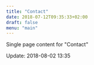 ```yaml
---
title: "Contact"
date: 2018-07-12T09:35:33+02:00
draft: false
menu: "main"
---
```


Single page content for "Contact"

Update: 2018-08-02 13:35